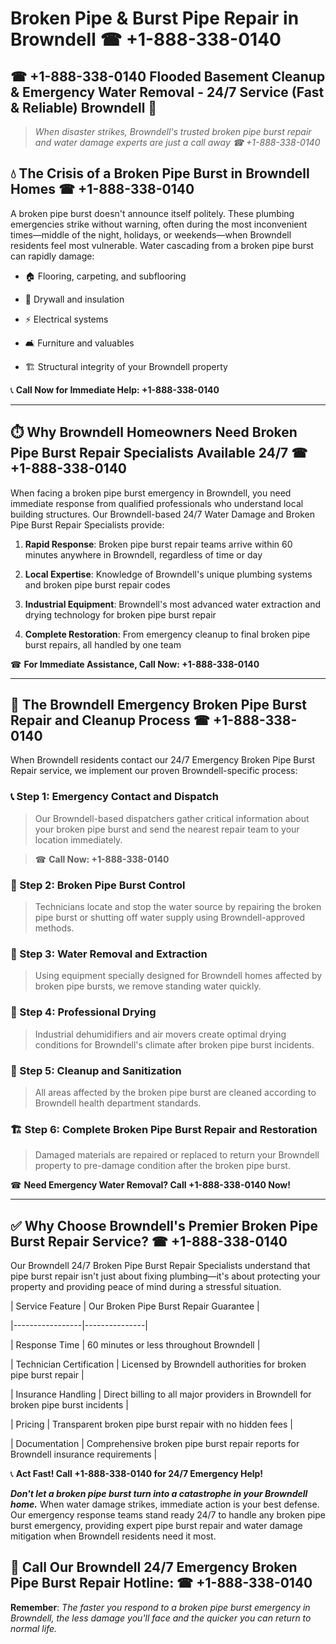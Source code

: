 # Broken Pipe & Burst Pipe Repair in Browndell ☎ +1-888-338-0140  
## ☎ +1-888-338-0140 Flooded Basement Cleanup & Emergency Water Removal - 24/7 Service (Fast & Reliable) Browndell 🚨  

> *When disaster strikes, Browndell's trusted broken pipe burst repair and water damage experts are just a call away ☎ +1-888-338-0140*  

## 💧 The Crisis of a Broken Pipe Burst in Browndell Homes ☎ +1-888-338-0140  

A broken pipe burst doesn't announce itself politely. These plumbing emergencies strike without warning, often during the most inconvenient times—middle of the night, holidays, or weekends—when Browndell residents feel most vulnerable. Water cascading from a broken pipe burst can rapidly damage:  

* 🏠 Flooring, carpeting, and subflooring  
* 🧱 Drywall and insulation  
* ⚡ Electrical systems  
* 🛋️ Furniture and valuables  
* 🏗️ Structural integrity of your Browndell property  

📞 **Call Now for Immediate Help: +1-888-338-0140**  

---  

## ⏱️ Why Browndell Homeowners Need Broken Pipe Burst Repair Specialists Available 24/7 ☎ +1-888-338-0140  

When facing a broken pipe burst emergency in Browndell, you need immediate response from qualified professionals who understand local building structures. Our Browndell-based 24/7 Water Damage and Broken Pipe Burst Repair Specialists provide:  

1. **Rapid Response**: Broken pipe burst repair teams arrive within 60 minutes anywhere in Browndell, regardless of time or day  
2. **Local Expertise**: Knowledge of Browndell's unique plumbing systems and broken pipe burst repair codes  
3. **Industrial Equipment**: Browndell's most advanced water extraction and drying technology for broken pipe burst repair  
4. **Complete Restoration**: From emergency cleanup to final broken pipe burst repairs, all handled by one team  

☎ **For Immediate Assistance, Call Now: +1-888-338-0140**  

---  

## 🔧 The Browndell Emergency Broken Pipe Burst Repair and Cleanup Process ☎ +1-888-338-0140  

When Browndell residents contact our 24/7 Emergency Broken Pipe Burst Repair service, we implement our proven Browndell-specific process:  

### 📞 Step 1: Emergency Contact and Dispatch  
> Our Browndell-based dispatchers gather critical information about your broken pipe burst and send the nearest repair team to your location immediately.  
> ☎ **Call Now: +1-888-338-0140**  

### 🚿 Step 2: Broken Pipe Burst Control  
> Technicians locate and stop the water source by repairing the broken pipe burst or shutting off water supply using Browndell-approved methods.  

### 🌊 Step 3: Water Removal and Extraction  
> Using equipment specially designed for Browndell homes affected by broken pipe bursts, we remove standing water quickly.  

### 💨 Step 4: Professional Drying  
> Industrial dehumidifiers and air movers create optimal drying conditions for Browndell's climate after broken pipe burst incidents.  

### 🧼 Step 5: Cleanup and Sanitization  
> All areas affected by the broken pipe burst are cleaned according to Browndell health department standards.  

### 🏗️ Step 6: Complete Broken Pipe Burst Repair and Restoration  
> Damaged materials are repaired or replaced to return your Browndell property to pre-damage condition after the broken pipe burst.  

☎ **Need Emergency Water Removal? Call +1-888-338-0140 Now!**  

---  

## ✅ Why Choose Browndell's Premier Broken Pipe Burst Repair Service? ☎ +1-888-338-0140  

Our Browndell 24/7 Broken Pipe Burst Repair Specialists understand that pipe burst repair isn't just about fixing plumbing—it's about protecting your property and providing peace of mind during a stressful situation.  

| Service Feature | Our Broken Pipe Burst Repair Guarantee |  
|-----------------|---------------|  
| Response Time | 60 minutes or less throughout Browndell |  
| Technician Certification | Licensed by Browndell authorities for broken pipe burst repair |  
| Insurance Handling | Direct billing to all major providers in Browndell for broken pipe burst incidents |  
| Pricing | Transparent broken pipe burst repair with no hidden fees |  
| Documentation | Comprehensive broken pipe burst repair reports for Browndell insurance requirements |  

📞 **Act Fast! Call +1-888-338-0140 for 24/7 Emergency Help!**  

***Don't let a broken pipe burst turn into a catastrophe in your Browndell home.*** When water damage strikes, immediate action is your best defense. Our emergency response teams stand ready 24/7 to handle any broken pipe burst emergency, providing expert pipe burst repair and water damage mitigation when Browndell residents need it most.  

## 📱 Call Our Browndell 24/7 Emergency Broken Pipe Burst Repair Hotline: ☎ +1-888-338-0140  

**Remember**: *The faster you respond to a broken pipe burst emergency in Browndell, the less damage you'll face and the quicker you can return to normal life.*